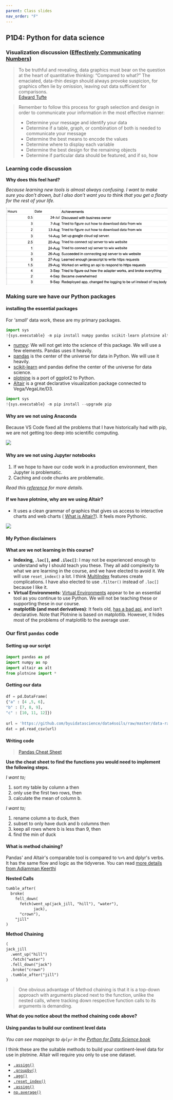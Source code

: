 ```yaml
---
parent: Class slides
nav_order: "F"
---
```


## P1D4: Python for data science

### Visualization discussion ([Effectively Communicating Numbers](http://perceptualedge.com/articles/Whitepapers/Communicating_Numbers.pdf))

> To be truthful and revealing, data graphics must bear on the question at the heart of quantitative thinking: “Compared to what?” The emaciated, data-thin design should always provoke suspicion, for graphics often lie by omission, leaving out data sufficient for comparisons.    
> [Edward Tufte](https://medium.com/@AnyChart/advices-by-edward-tufte-importance-of-context-for-charts-819396300255)
   
      
      
> Remember to follow this process for graph selection and design in order to communicate your information in the most
effective manner:
> - Determine your message and identify your data
> - Determine if a table, graph, or combination of both is needed to communicate your message
> - Determine the best means to encode the values
> - Determine where to display each variable
> - Determine the best design for the remaining objects
> - Determine if particular data should be featured, and if so, how

### Learning code discussion

__Why does this feel hard?__

_Because learning new tools is almost always confusing. I want to make sure you don’t drown, but I also don’t want you to think that you get a floaty for the rest of your life._

![](../img/ds_hour_notes.png)

### Making sure we have our Python packages

#### installing the essential packages

For _'small'_ data work, these are my primary packages.

```python
import sys
!{sys.executable} -m pip install numpy pandas scikit-learn plotnine altair 
```

- [numpy](https://numpy.org/): We will not get into the science of this package.  We will use a few elements.  Pandas uses it heavily.
- [pandas](https://pandas.pydata.org/docs/) is the center of the universe for data in Python.  We will use it heavily.
- [scikit-learn](https://scikit-learn.org/stable/) and pandas define the center of the universe for data science.
- [plotnine](https://plotnine.readthedocs.io/en/stable/) is a port of ggplot2 to Python.
- [Altair](https://altair-viz.github.io/) is a great declarative visualization package connected to Vega/VegaLite/D3.

```python
import sys
!{sys.executable} -m pip install --upgrade pip
```

#### Why are we not using Anaconda

Because VS Code fixed all the problems that I have historically had with pip, we are not getting too deep into scientific computing.

![](https://imgs.xkcd.com/comics/python_environment_2x.png)

#### Why are we not using Jupyter notebooks

1. If we hope to have our code work in a production environment, then Jupyter is problematic.
2. Caching and code chunks are problematic. 

_Read this [reference](https://medium.com/skyline-ai/jupyter-notebook-is-the-cancer-of-ml-engineering-70b98685ee71) for more details._

#### If we have plotnine, why are we using Altair?

- It uses a clean grammar of graphics that gives us access to interactive charts and web charts ( [What is Altair?](https://www.youtube.com/watch?v=AAuPPorsmJc)). It feels more Pythonic. 

![](../img/altair_grammar_graphics.png)

#### My Python disclaimers

__What are we not learning in this course?__

- __Indexing, `.loc[]`, and `.iloc[]`__: I may not be experienced enough to understand why I should teach you these. They all add complexity to what we are learning in the course, and we have elected to avoid it. We will use `reset_index()` a lot. I think [MultiIndex](https://towardsdatascience.com/how-to-use-multiindex-in-pandas-to-level-up-your-analysis-aeac7f451fce) features create complications. I have also elected to use `.filter()` instead of `.loc[]` because I like it.
- __Virtual Environments__: [Virtual Environments](https://towardsdatascience.com/virtual-environments-for-data-science-running-python-and-jupyter-with-pipenv-c6cb6c44a405#:~:text=The%20primary%20purpose%20of%20Python,dependencies%20every%20other%20project%20has.) appear to be an essential tool as you continue to use Python. We will not be teaching these or supporting these in our course.
- __matplotlib (and most derivatives)__: It feels old, [has a bad api](https://ryxcommar.com/2020/04/11/why-you-hate-matplotlib/), and isn’t declarative. Note that Plotnine is based on matplotlib.  However, it hides most of the problems of matplotlib to the average user.

### Our first `pandas` code

#### Setting up our script

```python
import pandas as pd
import numpy as np
import altair as alt
from plotnine import *
```

#### Getting our data

```python
df = pd.DataFrame(
{"a" : [4 ,5, 6],
"b" : [7, 8, 9],
"c" : [10, 11, 12]})

url = 'https://github.com/byuidatascience/data4soils/raw/master/data-raw/cfbp_handgrenade/cfbp_handgrenade.csv'
dat = pd.read_csv(url)
```
#### Writing code

> [Pandas Cheat Sheet](https://pandas.pydata.org/Pandas_Cheat_Sheet.pdf)

__Use the cheat sheet to find the functions you would need to implement the following steps.__

_I want to;_    

1. sort my table by column a then
1. only use the first two rows, then
1. calculate the mean of column b.

_I want to;_    

1. rename column a to duck, then
1. subset to only have duck and b columns then
1. keep all rows where b is less than 9, then
1. find the min of duck

#### What is method chaining?

Pandas' and Altair's comparable tool is compared to `%>%` and dplyr's verbs.  It has the same flow and logic as the tidyverse.  You can read [more details from Adiamman Keerthi](https://towardsdatascience.com/the-unreasonable-effectiveness-of-method-chaining-in-pandas-15c2109e3c69#:~:text=Pandas%20provide%20several%20functions%20for,chemical%20composition%20for%20178%20wines.)

__Nested Calls__

```
tumble_after(
  broke(
    fell_down(
      fetch(went_up(jack_jill, "hill"), "water"),
            jack),
      "crown"),
    "jill"
)
```

__Method Chaining__

```
(
jack_jill
  .went_up("hill")
  .fetch("water")
  .fell_down("jack")
  .broke("crown")
  .tumble_after("jill")
)
```

> One obvious advantage of Method chaining is that it is a top-down approach with arguments placed next to the function, unlike the nested calls, where tracking down respective function calls to its arguments is demanding.

__What do you notice about the method chaining code above?__

#### Using pandas to build our continent level data

_You can see mappings to `dplyr` in the [Python for Data Science book](https://byuidatascience.github.io/python4ds/transform.html#pandas-data-manipulation-basics)_

I think these are the suitable methods to build your continent-level data for use in plotnine.  Altair will require you only to use one dataset.

- [`.assign()`](https://pandas.pydata.org/docs/reference/api/pandas.DataFrame.assign.html)
- [`.groupby()`](https://pandas.pydata.org/docs/reference/api/pandas.DataFrame.groupby.html)
- [`.agg()`](https://pandas.pydata.org/docs/reference/api/pandas.DataFrame.agg.html)
- [`.reset_index()`](https://pandas.pydata.org/pandas-docs/dev/reference/api/pandas.DataFrame.reset_index.html)
- [`.assign()`](https://pandas.pydata.org/docs/reference/api/pandas.DataFrame.assign.html)
- [`np.average()`](https://numpy.org/doc/stable/reference/generated/numpy.average.html)
